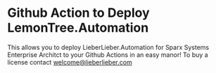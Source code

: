 Github Action to Deploy LemonTree.Automation
==================================
This allows you to deploy LieberLieber.Automation for Sparx Systems Enterprise Architct to your Github Actions in an easy manor!
To buy a license contact welcome@lieberlieber.com
